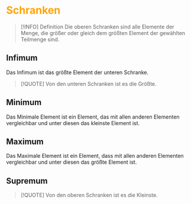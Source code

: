 # <font color = "orange">Schranken</font>
>[!INFO] Definition
>Die oberen Schranken sind alle Elemente der Menge, die größer oder gleich dem größten Element der gewählten Teilmenge sind.
## Infimum
Das Infimum ist das größte Element der unteren Schranke.
>[!QUOTE] Von den unteren Schranken ist es die Größte.
## Minimum
Das Minimale Element ist ein Element, das mit allen anderen Elementen vergleichbar und unter diesen das kleinste Element ist.
## Maximum
Das Maximale Element ist ein Element, dass mit allen anderen Elementen vergleichbar und unter diesen das größte Element ist.
## Supremum
>[!QUOTE] Von den oberen Schranken ist es die Kleinste.